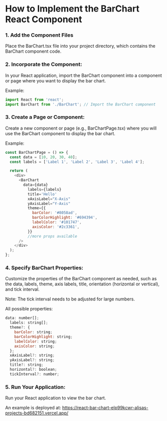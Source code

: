 # How to Implement the BarChart React Component

### 1. Add the Component Files

Place the BarChart.tsx file into your project directory, which contains the BarChart component code.

### 2. Incorporate the Component:

In your React application, import the BarChart component into a component or page where you want to display the bar chart.

Example:
```javascript
import React from 'react';
import BarChart from './BarChart'; // Import the BarChart component
```

### 3. Create a Page or Component:

Create a new component or page (e.g., BarChartPage.tsx) where you will use the BarChart component to display the bar chart.

Example:
```javascript
const BarChartPage = () => {
  const data = [10, 20, 30, 40];
  const labels = ['Label 1', 'Label 2', 'Label 3', 'Label 4'];

  return (
    <div>
      <BarChart
        data={data}
          labels={labels}
          title='Hello'
          xAxisLabel="X-Axis"
          yAxisLabel="Y-Axis"
          theme={{
            barColor: '#8058ad',
            barColorHighlight: '#694394',
            labelColor: '#101747',
            axisColor: '#2c3361',
          }}
          //more props available
      />
    </div>
  );
};
```

### 4. Specify BarChart Properties:

Customize the properties of the BarChart component as needed, such as the data, labels, theme, axis labels, title, orientation (horizontal or vertical), and tick interval.

Note: The tick interval needs to be adjusted for large numbers.

All possible properties:
```javascript
data: number[];
  labels: string[];
  theme?: {
    barColor: string;
    barColorHighlight: string;
    labelColor: string;
    axisColor: string;
  };
  xAxisLabel?: string;
  yAxisLabel?: string;
  title?: string;
  horizontal?: boolean;
  tickInterval?: number;
  ```

### 5. Run Your Application:

Run your React application to view the bar chart.

An example is deployed at: https://react-bar-chart-elp99kcwr-alisas-projects-bd682151.vercel.app/
